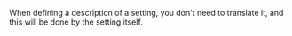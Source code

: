 When defining a description of a setting, you don't need to translate it, and this will be done by the setting itself.